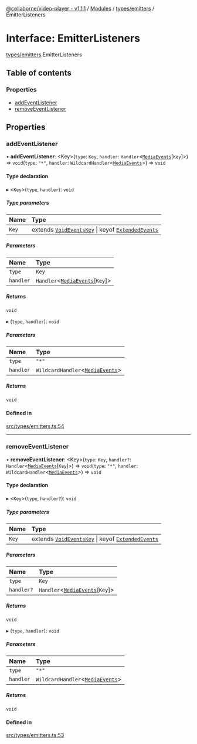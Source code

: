 [@collaborne/video-player - v1.1.1](/docs/../README.md) / [Modules](/docs/modules.md) / [types/emitters](/docs/modules/types_emitters.md) / EmitterListeners

# Interface: EmitterListeners

[types/emitters](/docs/modules/types_emitters.md).EmitterListeners

## Table of contents

### Properties

- [addEventListener](/docs/interfaces/types_emitters.EmitterListeners.md#addeventlistener)
- [removeEventListener](/docs/interfaces/types_emitters.EmitterListeners.md#removeeventlistener)

## Properties

### addEventListener

• **addEventListener**: <Key\>(`type`: `Key`, `handler`: `Handler`<[`MediaEvents`](/docs/modules/types_emitters.md#mediaevents)[`Key`]\>) => `void`(`type`: ``"*"``, `handler`: `WildcardHandler`<[`MediaEvents`](/docs/modules/types_emitters.md#mediaevents)\>) => `void`

#### Type declaration

▸ <`Key`\>(`type`, `handler`): `void`

##### Type parameters

| Name | Type |
| :------ | :------ |
| `Key` | extends [`VoidEventsKey`](/docs/modules/types_emitters.md#voideventskey) \| keyof [`ExtendedEvents`](/docs/modules/types_emitters.md#extendedevents) |

##### Parameters

| Name | Type |
| :------ | :------ |
| `type` | `Key` |
| `handler` | `Handler`<[`MediaEvents`](/docs/modules/types_emitters.md#mediaevents)[`Key`]\> |

##### Returns

`void`

▸ (`type`, `handler`): `void`

##### Parameters

| Name | Type |
| :------ | :------ |
| `type` | ``"*"`` |
| `handler` | `WildcardHandler`<[`MediaEvents`](/docs/modules/types_emitters.md#mediaevents)\> |

##### Returns

`void`

#### Defined in

[src/types/emitters.ts:54](https://github.com/Collaborne/video-player/blob/4f0c880/src/types/emitters.ts#L54)

___

### removeEventListener

• **removeEventListener**: <Key\>(`type`: `Key`, `handler?`: `Handler`<[`MediaEvents`](/docs/modules/types_emitters.md#mediaevents)[`Key`]\>) => `void`(`type`: ``"*"``, `handler`: `WildcardHandler`<[`MediaEvents`](/docs/modules/types_emitters.md#mediaevents)\>) => `void`

#### Type declaration

▸ <`Key`\>(`type`, `handler?`): `void`

##### Type parameters

| Name | Type |
| :------ | :------ |
| `Key` | extends [`VoidEventsKey`](/docs/modules/types_emitters.md#voideventskey) \| keyof [`ExtendedEvents`](/docs/modules/types_emitters.md#extendedevents) |

##### Parameters

| Name | Type |
| :------ | :------ |
| `type` | `Key` |
| `handler?` | `Handler`<[`MediaEvents`](/docs/modules/types_emitters.md#mediaevents)[`Key`]\> |

##### Returns

`void`

▸ (`type`, `handler`): `void`

##### Parameters

| Name | Type |
| :------ | :------ |
| `type` | ``"*"`` |
| `handler` | `WildcardHandler`<[`MediaEvents`](/docs/modules/types_emitters.md#mediaevents)\> |

##### Returns

`void`

#### Defined in

[src/types/emitters.ts:53](https://github.com/Collaborne/video-player/blob/4f0c880/src/types/emitters.ts#L53)
